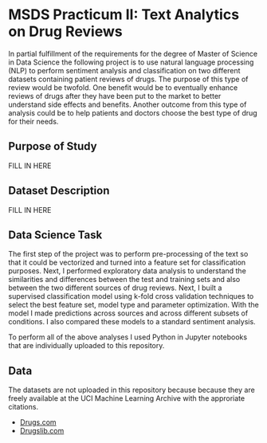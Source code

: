 # MSDS Practicum II: Text Analytics on Drug Reviews
In partial fulfillment of the requirements for the degree of Master of Science in Data Science the following project is to use natural language processing (NLP) to perform sentiment analysis and classification on two different datasets containing patient reviews of drugs. The purpose of this type of review would be twofold. One benefit would be to eventually enhance reviews of drugs after they have been put to the market to better understand side effects and benefits. Another outcome from this type of analysis could be to help patients and doctors choose the best type of drug for their needs.

## Purpose of Study 
FILL IN HERE

## Dataset Description
FILL IN HERE

## Data Science Task

The first step of the project was to perform pre-processing of the text so that it could be vectorized and turned into a feature set for classification purposes. Next, I performed exploratory data analysis to understand the similarities and differences between the test and training sets and also between the two different sources of drug reviews. Next, I built a supervised classification model using k-fold cross validation techniques to select the best feature set, model type and parameter optimization. With the model I made predictions across sources and across different subsets of conditions. I also compared these models to a standard sentiment analysis.

To perform all of the above analyses I used Python in Jupyter notebooks that are individually uploaded to this repository.

## Data
The datasets are not uploaded in this repository because because they are freely available at the UCI Machine Learning Archive with the approriate citations. 
- [Drugs.com](https://archive.ics.uci.edu/ml/datasets/Drug+Review+Dataset+%28Drugs.com%29)
- [Drugslib.com](https://archive.ics.uci.edu/ml/datasets/Drug+Review+Dataset+%28Druglib.com%29)
